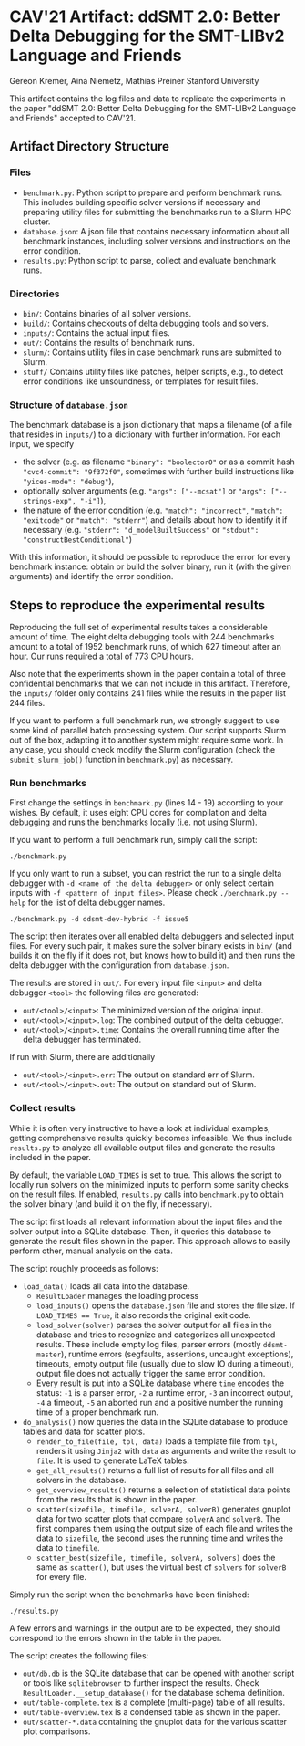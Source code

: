 # CAV'21 Artifact: ddSMT 2.0: Better Delta Debugging for the SMT-LIBv2 Language and Friends
Gereon Kremer, Aina Niemetz, Mathias Preiner
Stanford University

This artifact contains the log files and data to replicate the experiments in
the paper "ddSMT 2.0: Better Delta Debugging for the SMT-LIBv2 Language and Friends" accepted to CAV'21.

## Artifact Directory Structure

### Files

* `benchmark.py`: Python script to prepare and perform benchmark runs. This includes building specific solver versions if necessary and preparing utility files for submitting the benchmarks run to a Slurm HPC cluster.
* `database.json`: A json file that contains necessary information about all benchmark instances, including solver versions and instructions on the error condition.
* `results.py`: Python script to parse, collect and evaluate benchmark runs.

### Directories

* `bin/`: Contains binaries of all solver versions.
* `build/`: Contains checkouts of delta debugging tools and solvers.
* `inputs/`: Contains the actual input files.
* `out/`: Contains the results of benchmark runs.
* `slurm/`: Contains utility files in case benchmark runs are submitted to Slurm.
* `stuff/` Contains utility files like patches, helper scripts, e.g., to detect error conditions like unsoundness, or templates for result files.

### Structure of `database.json`

The benchmark database is a json dictionary that maps a filename (of a file that resides in `inputs/`) to a dictionary with further information. For each input, we specify
* the solver (e.g. as filename `"binary": "boolector0"` or as a commit hash `"cvc4-commit": "9f372f0"`, sometimes with further build instructions like `"yices-mode": "debug"`),
* optionally solver arguments (e.g. `"args": ["--mcsat"]` or `"args": ["--strings-exp", "-i"]`),
* the nature of the error condition (e.g. `"match": "incorrect"`, `"match": "exitcode"` or `"match": "stderr"`) and details about how to identify it if necessary (e.g. `"stderr": "d_modelBuiltSuccess"` or `"stdout": "constructBestConditional"`)

With this information, it should be possible to reproduce the error for every benchmark instance: obtain or build the solver binary, run it (with the given arguments) and identify the error condition.

## Steps to reproduce the experimental results

Reproducing the full set of experimental results takes a considerable amount of time. The eight delta debugging tools with 244 benchmarks amount to a total of 1952 benchmark runs, of which 627 timeout after an hour.
Our runs required a total of 773 CPU hours.

Also note that the experiments shown in the paper contain a total of three confidential benchmarks that we can not include in this artifact. Therefore, the `inputs/` folder only contains 241 files while the results in the paper list 244 files.

If you want to perform a full benchmark run, we strongly suggest to use some kind of parallel batch processing system. Our script supports Slurm out of the box, adapting it to another system might require some work.
In any case, you should check modify the Slurm configuration (check the `submit_slurm_job()` function in `benchmark.py`) as necessary.

### Run benchmarks

First change the settings in `benchmark.py` (lines 14 - 19) according to your wishes. By default, it uses eight CPU cores for compilation and delta debugging and runs the benchmarks locally (i.e. not using Slurm).

If you want to perform a full benchmark run, simply call the script:
```
./benchmark.py
```
If you only want to run a subset, you can restrict the run to a single delta debugger with `-d <name of the delta debugger>` or only select certain inputs with `-f <pattern of input files>`. Please check `./benchmark.py --help` for the list of delta debugger names.
```
./benchmark.py -d ddsmt-dev-hybrid -f issue5
```

The script then iterates over all enabled delta debuggers and selected input files. For every such pair, it makes sure the solver binary exists in `bin/` (and builds it on the fly if it does not, but knows how to build it) and then runs the delta debugger with the configuration from `database.json`.

The results are stored in `out/`. For every input file `<input>` and delta debugger `<tool>` the following files are generated:
* `out/<tool>/<input>`: The minimized version of the original input.
* `out/<tool>/<input>.log`: The combined output of the delta debugger.
* `out/<tool>/<input>.time`: Contains the overall running time after the delta debugger has terminated.

If run with Slurm, there are additionally
* `out/<tool>/<input>.err`: The output on standard err of Slurm.
* `out/<tool>/<input>.out`: The output on standard out of Slurm.

### Collect results

While it is often very instructive to have a look at individual examples, getting comprehensive results quickly becomes infeasible. We thus include `results.py` to analyze all available output files and generate the results included in the paper.

By default, the variable `LOAD_TIMES` is set to true. This allows the script to locally run solvers on the minimized inputs to perform some sanity checks on the result files. If enabled, `results.py` calls into `benchmark.py` to obtain the solver binary (and build it on the fly, if necessary).

The script first loads all relevant information about the input files and the solver output into a SQLite database. Then, it queries this database to generate the result files shown in the paper.
This approach allows to easily perform other, manual analysis on the data.

The script roughly proceeds as follows:
* `load_data()` loads all data into the database.
  * `ResultLoader` manages the loading process
  * `load_inputs()` opens the `database.json` file and stores the file size. If `LOAD_TIMES == True`, it also records the original exit code.
  * `load_solver(solver)` parses the solver output for all files in the database and tries to recognize and categorizes all unexpected results. These include empty log files, parser errors (mostly `ddsmt-master`), runtime errors (segfaults, assertions, uncaught exceptions), timeouts, empty output file (usually due to slow IO during a timeout), output file does not actually trigger the same error condition.
  * Every result is put into a SQLite database where `time` encodes the status: `-1` is a parser error, `-2` a runtime error, `-3` an incorrect output, `-4` a timeout, `-5` an aborted run and a positive number the running time of a proper benchmark run.
* `do_analysis()` now queries the data in the SQLite database to produce tables and data for scatter plots.
  * `render_to_file(file, tpl, data)` loads a template file from `tpl`, renders it using `Jinja2` with `data` as arguments and write the result to `file`. It is used to generate LaTeX tables.
  * `get_all_results()` returns a full list of results for all files and all solvers in the database.
  * `get_overview_results()` returns a selection of statistical data points from the results that is shown in the paper.
  * `scatter(sizefile, timefile, solverA, solverB)` generates gnuplot data for two scatter plots that compare `solverA` and `solverB`. The first compares them using the output size of each file and writes the data to `sizefile`, the second uses the running time and writes the data to `timefile`.
  * `scatter_best(sizefile, timefile, solverA, solvers)` does the same as `scatter()`, but uses the virtual best of `solvers` for `solverB` for every file.

Simply run the script when the benchmarks have been finished:
```
./results.py
```
A few errors and warnings in the output are to be expected, they should correspond to the errors shown in the table in the paper.

The script creates the following files:
* `out/db.db` is the SQLite database that can be opened with another script or tools like `sqlitebrowser` to further inspect the results. Check `ResultLoader.__setup_database()` for the database schema definition.
* `out/table-complete.tex` is a complete (multi-page) table of all results.
* `out/table-overview.tex` is a condensed table as shown in the paper.
* `out/scatter-*.data` containing the gnuplot data for the various scatter plot comparisons.

